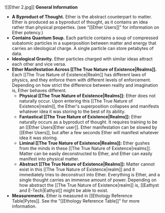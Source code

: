 ![[Ether 2.jpg]]
**General Information**
- **A Byproduct of Thought.** Ether is the abstract counterpart to matter. Ether is produced as a byproduct of thought, as it contains an idea rather than physical properties. (see "[[Ether Users]]" for information on Ether potency.)
- **Contains Quantum Soup.** Each particle contains a soup of compressed subatomic particles in a superposition between matter and energy that carries an ideological charge. A single particle can store petabytes of data. 
- **Ideological Gravity.** Ether particles charged with similar ideas attract each other and vice versa.
- **Ether Manifestation Across [[The True Nature of Existence|Realms]].** Each [[The True Nature of Existence|Realm]] has different laws of physics, and they enforce them with different levels of enforcement. Depending on how strict the difference between reality and imagination is, Ether behaves different. 
	- **Physical [[The True Nature of Existence|Realms]]:** Ether does not naturally occur. Upon entering this [[The True Nature of Existence|realm]], the Ether's superposition collapses and manifests whatever idea it was storing to the best of its ability. 
	- **Fantastical [[The True Nature of Existence|Realms]]:** Ether naturally occurs as a byproduct of thought. It requires training to be an [[Ether Users|Ether user]]. Ether manifestation can be slowed by [[Ether Users]], but after a few seconds Ether will manifest whatever idea it was storing. 
	- **Liminal [[The True Nature of Existence|Realms]]:** Ether gushes from the minds in these [[The True Nature of Existence|realms]]. Matter can be easily deconstructed to Ether, and Ether can easily manifest into physical matter. 
	- **Abstract [[The True Nature of Existence|Realms]]:** Matter cannot exist in this [[The True Nature of Existence|realm]] and it immediately tries to deconstruct into Ether. Everything is Ether, and a single thought carries an immense amount of power. Depending on how abstract the [[The True Nature of Existence|realm]] is, [[Eathyst and E-Tech|Eathyst]] might be able to exist. 
- **Measurements.** Ether is measured in [[Ethology Reference Table|Pytes]]. See the "[[Ethology Reference Table]]" for more information.